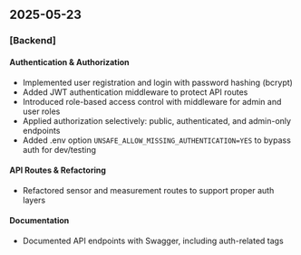 ## 2025-05-23 
### [Backend] 
#### Authentication & Authorization
- Implemented user registration and login with password hashing (bcrypt)
- Added JWT authentication middleware to protect API routes
- Introduced role-based access control with middleware for admin and user roles
- Applied authorization selectively: public, authenticated, and admin-only endpoints
- Added .env option `UNSAFE_ALLOW_MISSING_AUTHENTICATION=YES` to bypass auth for dev/testing

#### API Routes & Refactoring
- Refactored sensor and measurement routes to support proper auth layers
#### Documentation
- Documented API endpoints with Swagger, including auth-related tags
